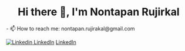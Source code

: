 <h1 align="center">Hi there 👋, I'm Nontapan Rujirkal</h1>
- 📫 How to reach me: nontapan.rujirakal@gmail.com

[![Linkedin](https://i.stack.imgur.com/gVE0j.png) LinkedIn](https://www.linkedin.com/in/nontapan-rujirakal-4b1936221/)
<a href="https://www.linkedin.com/in/nontapan-rujirakal-4b1936221/">LinkedIn</a> 
<!--
**nontapanr/nontapanr** is a ✨ _special_ ✨ repository because its `README.md` (this file) appears on your GitHub profile.

Here are some ideas to get you started:

- 🔭 I’m currently working on ...
- 🌱 I’m currently learning ...
- 👯 I’m looking to collaborate on ...
- 🤔 I’m looking for help with ...
- 💬 Ask me about ...
- 📫 How to reach me: ...
- 😄 Pronouns: ...
- ⚡ Fun fact: ...
-->
